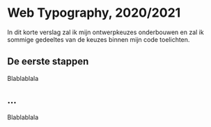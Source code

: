 # Web Typography, 2020/2021
In dit korte verslag zal ik mijn ontwerpkeuzes onderbouwen en zal ik sommige gedeeltes van de keuzes binnen mijn code toelichten.


## De eerste stappen

Blablablala

## ...

Blablablala


